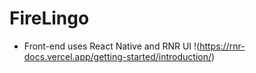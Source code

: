 # FireLingo


- Front-end uses React Native and RNR UI !(https://rnr-docs.vercel.app/getting-started/introduction/)
